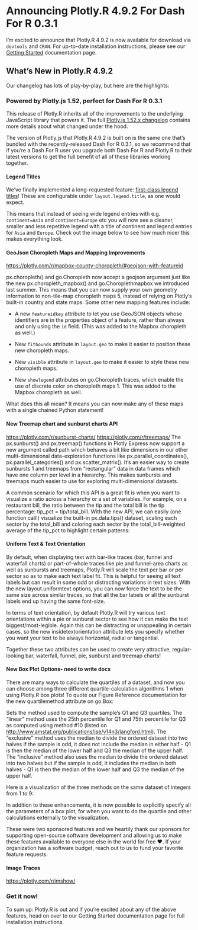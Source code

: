 # Announcing Plotly.R 4.9.2 For Dash For R 0.3.1

I’m excited to announce that Plotly.R 4.9.2 is now available for download via `devtools` and `CRAN`. For up-to-date installation instructions, please see our [Getting Started](https://plotly.com/r/getting-started/) documentation page. 

## What’s New in Plotly.R 4.9.2
Our changelog has lots of play-by-play, but here are the highlights:

### Powered by Plotly.js 1.52, perfect for Dash For R 0.3.1

This release of Plotly.R inherits all of the improvements to the underlying JavaScript library that powers it. The full [Plotly.js 1.52.x changelog](https://github.com/plotly/plotly.js/blob/master/CHANGELOG.md#1520----2020-01-08) contains more details about what changed under the hood. 

The version of Plotly.js that Plotly.R 4.9.2 is built on is the same one that’s bundled with the recently-released Dash For R 0.3.1, so we recommend that if you’re a Dash For R user you upgrade both Dash For R and Plotly.R to their latest versions to get the full benefit of all of these libraries working together.

#### Legend Titles

We’ve finally implemented a long-requested feature: [first-class legend titles](https://plotly.com/r/legend/#legend-title)! These are configurable under `layout.legend.title`, as one would expect.

This means that instead of seeing wide legend entries with e.g. `continent=Asia` and `continent=Europe` etc you will now see a cleaner, smaller and less repetitive legend with a title of continent and legend entries for `Asia` and `Europe`. Check out the image below to see how much nicer this makes everything look.


#### GeoJson Choropleth Maps and Mapping Improvements
https://plotly.com/r/mapbox-county-choropleth/#geojson-with-featureid

px.choropleth() and go.Choropleth now accept a geojson argument just like the new px.choropleth_mapbox() and go.Choroplethmapbox we introduced last summer. This means that you can now supply your own geometry information to non-tile-map choropleth maps 5, instead of relying on Plotly’s built-in country and state maps. Some other new mapping features include:

- A new `featureidkey` attribute  to let you use GeoJSON objects whose identifiers are in the properties object of a feature, rather than always and only using the `id` field. (This was added to the Mapbox choropleth as well.)

- New `fitbounds` attribute in `layout.geo` to make it easier to position these new choropleth maps.

- New `visible` attribute in `layout.geo` to make it easier to style these new choropleth maps.

- New `showlegend` attributes on go.Choropleth traces, which enable the use of discrete color on choropleth maps 1. This was added to the Mapbox choropleth  as well.

What does this all mean? It means you can now make any of these maps with a single chained Python statement!

#### New Treemap chart and sunburst charts API
https://plotly.com/r/sunburst-charts/
https://plotly.com/r/treemaps/
The px.sunburst() and px.treemap() functions in Plotly Express now support a new argument called path  which behaves a bit like dimensions in our other multi-dimensional data-exploration functions like px.parallel_coordinates(), px.parallel_categories() and px.scatter_matrix(). It’s an easier way to create sunbursts 1 and treemaps from “rectangular” data in data frames which have one column per level in a hierarchy. This makes sunbursts and treemaps much easier to use for exploring multi-dimensional datasets.


 A common scenario for which this API is a great fit is when you want to visualize a ratio across a hierarchy or a set of variables. For example, on a restaurant bill, the ratio between the tip and the total bill is the tip percentage: tip_pct = tip/total_bill. With the new API, we can easily (one function call!) visualize the built-in px.data.tips() dataset, scaling each sector by the total_bill and coloring each sector by the total_bill-weighted average of the tip_pct to highlight certain patterns:

#### Uniform Text & Text Orientation
By default, when displaying text with bar-like traces (bar, funnel and waterfall charts) or part-of-whole traces like pie and funnel-area charts as well as sunbursts and treemaps, Plotly.R will scale the text per bar or per sector so as to make each text label fit. This is helpful for seeing all text labels but can result in some odd or distracting variations in text sizes. With the new layout.uniformtext options, you can now force the text to be the same size across similar traces, so that all the bar labels or all the sunburst labels end up having the same font-size.



In terms of text orientation, by default Plotly.R will try various text orientations within a pie or sunburst sector to see how it can make the text biggest/most-legible. Again this can be distracting or unappealing in certain cases, so the new insidetextorientation attribute lets you specify whether you want your text to be always horizontal, radial or tangential.

Together these two attributes can be used to create very attractive, regular-looking bar, waterfall, funnel, pie, sunburst and treemap charts!


#### New Box Plot Options- need to write docs
There are many ways to calculate the quartiles of a dataset, and now you can choose among three different quartile-calculation algorithms 1 when using Plotly.R box plots! To quote our Figure Reference documentation for the new quartilemethod attribute on go.Box:

Sets the method used to compute the sample’s Q1 and Q3 quartiles. The “linear” method uses the 25th percentile for Q1 and 75th percentile for Q3 as computed using method #10 (listed on http://www.amstat.org/publications/jse/v14n3/langford.html). The “exclusive” method uses the median to divide the ordered dataset into two halves if the sample is odd, it does not include the median in either half - Q1 is then the median of the lower half and Q3 the median of the upper half. The “inclusive” method also uses the median to divide the ordered dataset into two halves but if the sample is odd, it includes the median in both halves - Q1 is then the median of the lower half and Q3 the median of the upper half.

Here is a visualization of the three methods on the same dataset of integers from 1 to 9:


In addition to these enhancements, it is now possible to explicitly specify all the parameters of a box plot, for when you want to do the quartile and other calculations externally to the visualization.

These were two sponsored features and we heartily thank our sponsors for supporting open-source software development and allowing us to make these features available to everyone else in the world for free :heart:. If your organization has a software budget, reach out to us to fund your favorite feature requests.

#### Image Traces

https://plotly.com/r/imshow/




### Get it now!

To sum up: Plotly.R is out and if you’re excited about any of the above features, head on over to our Getting Started documentation page for full installation instructions.


